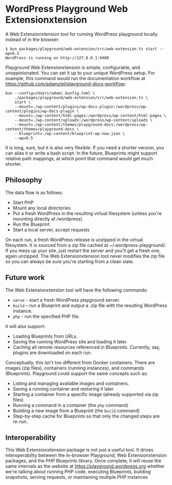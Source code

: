 # WordPress Playground Web Extensionxtension

A Web Extensionxtension tool for running WordPress playground locally instead of in the browser:

```shell
$ bun packages/playground/web-extension/src/web-extension.ts start --wp=6.5
WordPress is running on http://127.0.0.1:9400
```

Playground Web Extensionxtension is simple, configurable, and unoppinionated. You can set it up
to your unique WordPress setup. For example, this command would run the documentation
workflow at https://github.com/adamziel/playground-docs-workflow:

```shell
bun --config=/Users/adam/.bunfig.toml \
    ./packages/playground/web-extension/src/web-extension.ts \
    start \
    --mount=./wp-content/plugins/wp-docs-plugin:/wordpress/wp-content/plugins/wp-docs-plugin \
    --mount=./wp-content/html-pages:/wordpress/wp-content/html-pages \
    --mount=./wp-content/uploads:/wordpress/wp-content/uploads \
    --mount=./wp-content/themes/playground-docs:/wordpress/wp-content/themes/playground-docs \
    --blueprint=./wp-content/blueprint-wp-now.json \
    --wp=6.5
```

It is long, sure, but it is also very flexible. If you need a shorter version, you can alias
it or write a bash script. In the future, Blueprints might support relative path mappings,
at which point that command would get much shorter.

## Philosophy

The data flow is as follows:

-   Start PHP
-   Mount any local directories
-   Put a fresh WordPress in the resulting virtual filesystem (unless you're mounting directly at /wordpress).
-   Run the Blueprint
-   Start a local server, accept requests

On each run, a fresh WordPress release is unzipped in the virtual filesystem. It is sourced
from a zip file cached at ~/.wordpress-playground/. If you mess up your site, just restart the
server and you'll get a fresh one, again unzipped. The Web Extensionxtension tool never modifies the zip file
so you can always be sure you're starting from a clean slate.

## Future work

The Web Extensionxtension tool will have the following commands:

-   `serve` - start a fresh WordPress playground server.
-   `build` – run a Blueprint and output a .zip file with the resulting WordPress instance.
-   `php` - run the specified PHP file.

It will also support:

-   Loading Blueprints from URLs.
-   Saving the running WordPress site and loading it later.
-   Caching all remote resources referenced in Blueprints. Currently, say, plugins are downloaded on each run.

Conceptually, this isn't too different from Docker containers. There are images (zip files),
containers (running instances), and commands (Blueprints). Playground could support the same
concepts such as:

-   Listing and managing available images and containers.
-   Saving a running container and restoring it later
-   Starting a container from a specific image (already supported via zip files)
-   Running a command in a container (the `php` command)
-   Building a new image from a Blueprint (the `build` command)
-   Step-by-step cache for Blueprints so that only the changed steps are re-run.

## Interoperability

This Web Extensionxtension package is not just a useful tool. It drives interoperability between the in-browser
Playground, Web Extensionxtension packages, and the PHP Blueprints library. Once complete, it will reuse the
same internals as the website at https://playground.wordpress.org whether we're talking about
running PHP code, executing Blueprints, building snapshots, serving requests, or maintaining
multiple PHP instances
